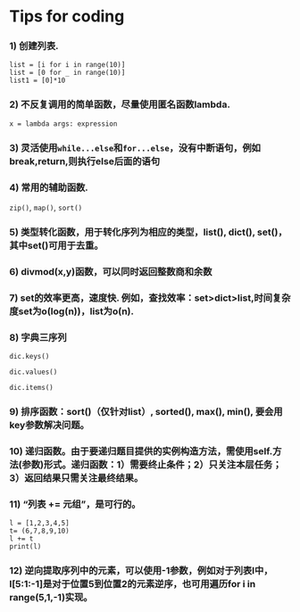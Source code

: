 # Tips for coding

### 1) 创建列表. 
```
list = [i for i in range(10)]
list = [0 for _ in range(10)]
list1 = [0]*10
```

### 2) 不反复调用的简单函数，尽量使用匿名函数lambda. 
```
x = lambda args: expression
```

### 3) 灵活使用`while...else`和`for...else`，没有中断语句，例如break,return,则执行else后面的语句

### 4) 常用的辅助函数. 
`zip()`, `map()`, `sort()`

### 5) 类型转化函数，用于转化序列为相应的类型，list(), dict(), set()，其中set()可用于去重。

### 6) divmod(x,y)函数，可以同时返回整数商和余数

### 7) set的效率更高，速度快. 例如，查找效率：set>dict>list,时间复杂度set为o(log(n))，list为o(n).

### 8) 字典三序列
`dic.keys()` 

 `dic.values()`
 
 `dic.items()`

### 9) 排序函数：sort()（仅针对list）, sorted(), max(), min(), 要会用key参数解决问题。

### 10) 递归函数。由于要递归题目提供的实例构造方法，需使用self.方法(参数)形式。递归函数：1）需要终止条件；2）只关注本层任务；3）返回结果只需关注最终结果。

### 11) “列表 += 元组”，是可行的。
```
l = [1,2,3,4,5]
t= (6,7,8,9,10)
l += t
print(l)
```
### 12) 逆向提取序列中的元素，可以使用-1参数，例如对于列表l中，l[5:1:-1]是对于位置5到位置2的元素逆序，也可用遍历for i in range(5,1,-1)实现。
